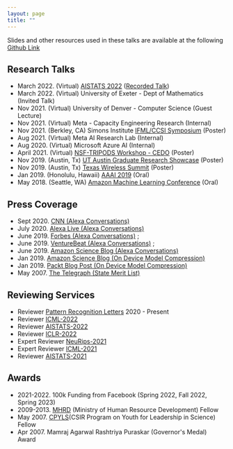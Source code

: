 ```yaml
---
layout: page
title: "" 
---
```

Slides and other resources used in these talks are available at the following [Github Link](https://github.com/anishacharya/Presentations)

## Research Talks 
- March 2022. (Virtual) [AISTATS 2022](https://virtual.aistats.org/) ([Recorded Talk](https://virtual.aistats.org/virtual/2022/poster/3629))
- March 2022. (Virtual) University of Exeter - Dept of Mathematics (Invited Talk)
- Nov 2021. (Virtual) University of Denver - Computer Science (Guest Lecture)
- Nov 2021. (Virtual) Meta - Capacity Engineering Research (Internal)
- Nov 2021. (Berkley, CA) Simons Institute [IFML/CCSI Symposium](https://simons.berkeley.edu/programs/si2021) (Poster)
- Aug 2021. (Virtual) Meta AI Research Lab (Internal)
- Aug 2020. (Virtual) Microsoft Azure AI  (Internal)
- April 2021. (Virtual) [NSF-TRIPODS Workshop - CEDO](https://sites.google.com/ucsd.edu/cedo/)  (Poster)
- Nov 2019. (Austin, Tx) [UT Austin Graduate Research Showcase](https://guides.lib.utexas.edu/c.php?g=1081819&p=7884732) (Poster)
- Nov 2019. (Austin, Tx) [Texas Wireless Summit](https://www.texaswirelesssummit.org/) (Poster)
- Jan 2019. (Honolulu, Hawaii) [AAAI 2019](https://aaai.org/Conferences/AAAI-19/) (Oral)
- May 2018. (Seattle, WA) [Amazon Machine Learning Conference]() (Oral)

## Press Coverage
- Sept 2020. [CNN (Alexa Conversations)](https://www.cnn.com/2020/09/25/tech/amazon-alexa-conversational-ai/index.html)
- July 2020. [Alexa Live (Alexa Conversations)](https://youtu.be/1nYfRvg976E)
- June 2019. [Forbes (Alexa Conversations)](https://www.forbes.com/sites/cognitiveworld/2019/06/12/amazon-advances-conversational-applications/?sh=443c78197d26) ;  
- June 2019. [VentureBeat (Alexa Conversations)](https://www.youtube.com/watch?v=hEIjCF-KaRY) ;  
- June 2019. [Amazon Science Blog (Alexa Conversations)](https://www.amazon.science/blog/amazon-unveils-novel-alexa-dialog-modeling-for-natural-cross-skill-conversations)
- Jan 2019. [Amazon Science Blog (On Device Model Compression)](https://developer.amazon.com/blogs/alexa/post/a7bb4a16-c86b-4019-b3f9-b0d663b87d30/new-method-for-compressing-neural-networks-better-preserves-accuracy)
- Jan 2019. [Packt Blog Post (On Device Model Compression)](https://www.google.com/amp/s/hub.packtpub.com/amazon-alexa-ai-researchers-develop-new-method-to-compress-neural-networks-and-preserves-accuracy-of-system/amp/)
- May 2007. [The Telegraph (State Merit List)](https://www.telegraphindia.com/states/west-bengal/upswing-in-city-pass-rate/cid/1005795)

## Reviewing Services 
- Reviewer [Pattern Recognition Letters](https://www.journals.elsevier.com/pattern-recognition-letters) 2020 - Present
- Reviewer [ICML-2022](https://icml.cc/)
- Reviewer [AISTATS-2022](https://aistats.org/aistats2022/)
- Reviewer [ICLR-2022](https://iclr.cc/)
- Expert Reviewer [NeuRips-2021](https://nips.cc/)
- Expert Reviewer [ICML-2021](https://icml.cc/)
- Reviewer [AISTATS-2021](https://aistats.org/aistats2021/)

## Awards
- 2021-2022. 100k Funding from Facebook (Spring 2022, Fall 2022, Spring 2023)   
- 2009-2013. [MHRD](https://mhrd.gov.in/) (Ministry of Human Resource Development) Fellow 
- May 2007. [CPYLS](http://csirhrdg.res.in/cpyls.htm)(CSIR Program on Youth for Leadership in Science) Fellow 
- Apr 2007. Mamraj Agarwal Rashtriya Puraskar (Governor's Medal) Award
